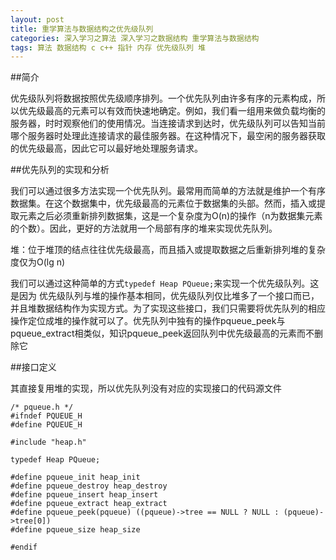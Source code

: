 ```yaml
---
layout: post
title: 重学算法与数据结构之优先级队列
categories: 深入学习之算法 深入学习之数据结构 重学算法与数据结构
tags: 算法 数据结构 c c++ 指针 内存 优先级队列 堆
---
```


##简介

优先级队列将数据按照优先级顺序排列。一个优先队列由许多有序的元素构成，所以优先级最高的元素可以有效而快速地确定。例如，我们看一组用来做负载均衡的服务器，时时观察他们的使用情况。当连接请求到达时，优先级队列可以告知当前哪个服务器时处理此连接请求的最佳服务器。在这种情况下，最空闲的服务器获取的优先级最高，因此它可以最好地处理服务请求。

##优先队列的实现和分析

我们可以通过很多方法实现一个优先队列。最常用而简单的方法就是维护一个有序数据集。在这个数据集中，优先级最高的元素位于数据集的头部。然而，插入或提取元素之后必须重新排列数据集，这是一个复杂度为O(n)的操作（n为数据集元素的个数）。因此，更好的方法就用一个局部有序的堆来实现优先队列。

堆：位于堆顶的结点往往优先级最高，而且插入或提取数据之后重新排列堆的复杂度仅为O(lg n)

我们可以通过这种简单的方式`typedef Heap PQueue;`来实现一个优先级队列。这是因为 优先级队列与堆的操作基本相同，优先级队列仅比堆多了一个接口而已，并且堆数据结构作为实现方式。为了实现这些接口，我们只需要将优先队列的相应操作定位成堆的操作就可以了。优先队列中独有的操作pqueue_peek与pqueue_extract相类似，知识pqueue_peek返回队列中优先级最高的元素而不删除它

##接口定义

其直接复用堆的实现，所以优先队列没有对应的实现接口的代码源文件

```
/* pqueue.h */
#ifndef PQUEUE_H
#define PQUEUE_H

#include "heap.h"

typedef Heap PQueue;

#define pqueue_init heap_init
#define pqueue_destroy heap_destroy
#define pqueue_insert heap_insert
#define pqueue_extract heap_extract
#define pqueue_peek(pqueue) ((pqueue)->tree == NULL ? NULL : (pqueue)->tree[0])
#define pqueue_size heap_size

#endif
```
